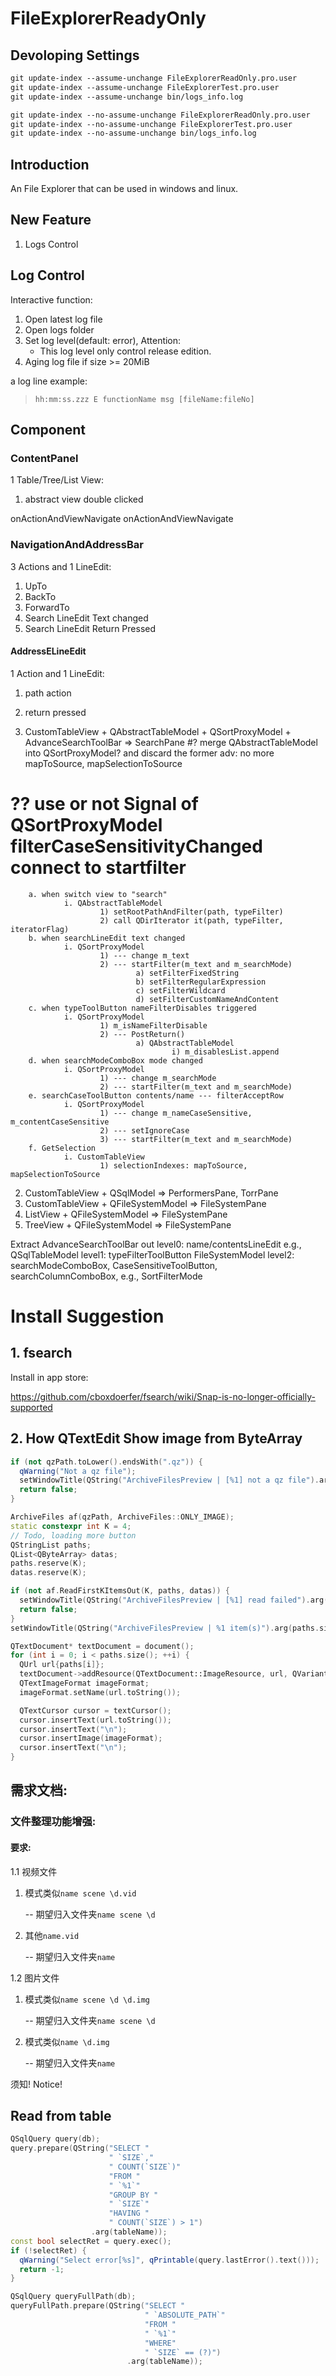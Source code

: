 # FileExplorerReadyOnly

## Devoloping Settings
```md
git update-index --assume-unchange FileExplorerReadOnly.pro.user
git update-index --assume-unchange FileExplorerTest.pro.user
git update-index --assume-unchange bin/logs_info.log

git update-index --no-assume-unchange FileExplorerReadOnly.pro.user
git update-index --no-assume-unchange FileExplorerTest.pro.user
git update-index --no-assume-unchange bin/logs_info.log

```


## Introduction

An File Explorer that can be used in windows and linux.

## New Feature
1. Logs Control

## Log Control
Interactive function:
1. Open latest log file
2. Open logs folder
3. Set log level(default: error), Attention:
    - This log level only control release edition.
4. Aging log file if size >= 20MiB

a log line example:
> `hh:mm:ss.zzz E functionName msg [fileName:fileNo]`

## Component

### ContentPanel
1 Table/Tree/List View:
1. abstract view double clicked


onActionAndViewNavigate
onActionAndViewNavigate

### NavigationAndAddressBar

3 Actions and 1 LineEdit:
1. UpTo
2. BackTo
3. ForwardTo
4. Search LineEdit Text changed
5. Search LineEdit Return Pressed


#### AddressELineEdit

1 Action and 1 LineEdit:
1. path action
2. return pressed

1. CustomTableView + QAbstractTableModel + QSortProxyModel + AdvanceSearchToolBar => SearchPane
#? merge QAbstractTableModel into QSortProxyModel? and discard the former
        adv: no more mapToSource, mapSelectionToSource
# ?? use or not Signal of QSortProxyModel filterCaseSensitivityChanged connect to startfilter
        a. when switch view to "search" 
                i. QAbstractTableModel 
                        1) setRootPathAndFilter(path, typeFilter)
                        2) call QDirIterator it(path, typeFilter, iteratorFlag)
        b. when searchLineEdit text changed
                i. QSortProxyModel
                        1) --- change m_text
                        2) --- startFilter(m_text and m_searchMode)
                                a) setFilterFixedString
                                b) setFilterRegularExpression
                                c) setFilterWildcard
                                d) setFilterCustomNameAndContent
        c. when typeToolButton nameFilterDisables triggered
                i. QSortProxyModel 
                        1) m_isNameFilterDisable
                        2) --- PostReturn() 
                                a) QAbstractTableModel
                                        i) m_disablesList.append
        d. when searchModeComboBox mode changed
                i. QSortProxyModel
                        1) --- change m_searchMode
                        2) --- startFilter(m_text and m_searchMode)
        e. searchCaseToolButton contents/name --- filterAcceptRow
                i. QSortProxyModel
                        1) --- change m_nameCaseSensitive, m_contentCaseSensitive
                        2) --- setIgnoreCase
                        3) --- startFilter(m_text and m_searchMode)
        f. GetSelection
                i. CustomTableView
                        1) selectionIndexes: mapToSource, mapSelectionToSource
2. CustomTableView + QSqlModel => PerformersPane, TorrPane
3. CustomTableView + QFileSystemModel => FileSystemPane
4. ListView + QFileSystemModel =>  FileSystemPane
5. TreeView + QFileSystemModel  => FileSystemPane

Extract AdvanceSearchToolBar out
level0: name/contentsLineEdit e.g., QSqlTableModel
level1: typeFilterToolButton FileSystemModel
level2: searchModeComboBox, CaseSensitiveToolButton, searchColumnComboBox, e.g., SortFilterMode


# Install Suggestion

## 1. fsearch

Install in app store:

https://github.com/cboxdoerfer/fsearch/wiki/Snap-is-no-longer-officially-supported


## 2. How QTextEdit Show image from ByteArray

```cpp
if (not qzPath.toLower().endsWith(".qz")) {
  qWarning("Not a qz file");
  setWindowTitle(QString("ArchiveFilesPreview | [%1] not a qz file").arg(qzPath));
  return false;
}

ArchiveFiles af(qzPath, ArchiveFiles::ONLY_IMAGE);
static constexpr int K = 4;
// Todo, loading more button
QStringList paths;
QList<QByteArray> datas;
paths.reserve(K);
datas.reserve(K);

if (not af.ReadFirstKItemsOut(K, paths, datas)) {
  setWindowTitle(QString("ArchiveFilesPreview | [%1] read failed").arg(qzPath));
  return false;
}
setWindowTitle(QString("ArchiveFilesPreview | %1 item(s)").arg(paths.size()));

QTextDocument* textDocument = document();
for (int i = 0; i < paths.size(); ++i) {
  QUrl url{paths[i]};
  textDocument->addResource(QTextDocument::ImageResource, url, QVariant(datas[i]));
  QTextImageFormat imageFormat;
  imageFormat.setName(url.toString());

  QTextCursor cursor = textCursor();
  cursor.insertText(url.toString());
  cursor.insertText("\n");
  cursor.insertImage(imageFormat);
  cursor.insertText("\n");
}
```

## 需求文档:
### 文件整理功能增强:
#### 要求:

1.1 视频文件
1. 模式类似`name scene \d.vid`

    -- 期望归入文件夹`name scene \d`
2. 其他`name.vid`

    -- 期望归入文件夹`name`

1.2 图片文件
1. 模式类似`name scene \d \d.img`

    -- 期望归入文件夹`name scene \d`
2. 模式类似`name \d.img`

    -- 期望归入文件夹`name`

须知!
Notice!




## Read from table
```cpp
QSqlQuery query(db);
query.prepare(QString("SELECT "
                      "	`SIZE`,"
                      "	COUNT(`SIZE`)"
                      "FROM "
                      "	`%1`"
                      "GROUP BY "
                      "	`SIZE`"
                      "HAVING "
                      "	COUNT(`SIZE`) > 1")
                  .arg(tableName));
const bool selectRet = query.exec();
if (!selectRet) {
  qWarning("Select error[%s]", qPrintable(query.lastError().text()));
  return -1;
}

QSqlQuery queryFullPath(db);
queryFullPath.prepare(QString("SELECT "
                              "	`ABSOLUTE_PATH`"
                              "FROM "
                              "	`%1`"
                              "WHERE"
                              "	`SIZE` == (?)")
                          .arg(tableName));
```






